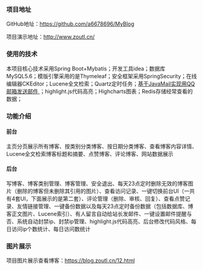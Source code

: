 ### 项目地址

GitHub地址：https://github.com/a6678696/MyBlog

项目演示地址：http://www.zoutl.cn/

### 使用的技术

本项目核心技术采用Spring Boot+Mybatis；开发工具idea；数据库 MySQL5.6；模版引擎采用的是Thymeleaf；安全框架采用SpringSecurity；在线编辑器CKEditor；Lucene全文检索；Quartz定时任务；[基于JavaMail实现用QQ邮箱发送邮件 ](https://blog.zoutl.cn/64.html)；highlight.js代码高亮；Highcharts图表；Redis存储经常查看的数据；

### 功能介绍

#### 前台

主页分页展示所有博客、按类别分类博客、按日期分类博客、查看博客内容详情、Lucene全文检索博客标题和摘要、点赞博客、评论博客、网站数据展示

#### 后台

写博客、博客类别管理、博客管理、安全退出、每天23点定时删除无效的博客图片（删除的博客但未删除其引用的图片）、查看访问记录、一键切换前台UI（一共有4套UI，下面展示的是第二套）、评论管理（删除、审核、回复）、查看点赞记录、友情链接管理、一键备份数据以及每天23点定时备份数据（包括数据库、博客正文图片、Lucene索引）、有人留言自动给站长发邮件、一键设置邮件提醒与否、系统自动封禁ip、封禁ip管理、highlight.js代码高亮、后台修改代码风格、每日访问ip个数统计、每日访问数统计

### 图片展示

项目图片展示查看博客：https://blog.zoutl.cn/12.html
